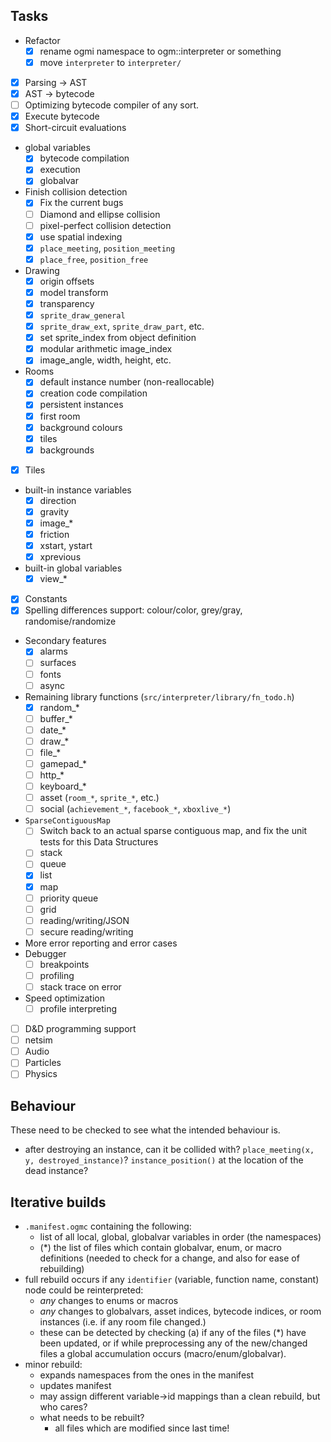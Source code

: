 ## Tasks

- Refactor
    - [x] rename ogmi namespace to ogm::interpreter or something
    - [x] move `interpreter` to `interpreter/`
- [x] Parsing -> AST
- [x] AST -> bytecode
- [ ] Optimizing bytecode compiler of any sort.
- [x] Execute bytecode
- [x] Short-circuit evaluations
- global variables
    - [x] bytecode compilation
    - [x] execution
    - [x] globalvar
- Finish collision detection
    - [x] Fix the current bugs
    - [ ] Diamond and ellipse collision
    - [ ] pixel-perfect collision detection
    - [x] use spatial indexing
    - [x] `place_meeting`, `position_meeting`
    - [x] `place_free`, `position_free`
- Drawing
    - [x] origin offsets
    - [x] model transform
    - [x] transparency
    - [x] `sprite_draw_general`
    - [x] `sprite_draw_ext`, `sprite_draw_part`, etc.
    - [x] set sprite_index from object definition
    - [x] modular arithmetic image_index
    - [x] image_angle, width, height, etc.
- Rooms
    - [x] default instance number (non-reallocable)
    - [x] creation code compilation
    - [x] persistent instances
    - [x] first room
    - [x] background colours
    - [x] tiles
    - [x] backgrounds
- [x] Tiles
- built-in instance variables
    - [x] direction
    - [x] gravity
    - [x] image_*
    - [x] friction
    - [x] xstart, ystart
    - [x] xprevious
- built-in global variables
    - [x] view_*
- [x] Constants
- [x] Spelling differences support: colour/color, grey/gray, randomise/randomize
- Secondary features
    - [x] alarms
    - [ ] surfaces
    - [ ] fonts
    - [ ] async
- Remaining library functions (`src/interpreter/library/fn_todo.h`)
    - [X] random_*
    - [ ] buffer_*
    - [ ] date_*
    - [ ] draw_*
    - [ ] file_*
    - [ ] gamepad_*
    - [ ] http_*
    - [ ] keyboard_*
    - [ ] asset (`room_*`, `sprite_*`, etc.)
    - [ ] social (`achievement_*`, `facebook_*`, `xboxlive_*`)
- `SparseContiguousMap`
    - [ ] Switch back to an actual sparse contiguous map, and fix the unit tests for this
Data Structures
    - [ ] stack
    - [ ] queue
    - [x] list
    - [x] map
    - [ ] priority queue
    - [ ] grid
    - [ ] reading/writing/JSON
    - [ ] secure reading/writing
- More error reporting and error cases
- Debugger
    - [ ] breakpoints
    - [ ] profiling
    - [ ] stack trace on error
- Speed optimization
    - [ ] profile interpreting
- [ ] D&D programming support
- [ ] netsim 
- [ ] Audio
- [ ] Particles
- [ ] Physics

## Behaviour

These need to be checked to see what the intended behaviour is.

- after destroying an instance, can it be collided with? `place_meeting(x, y, destroyed_instance)`? `instance_position()` at the location of the dead instance?

## Iterative builds

- `.manifest.ogmc` containing the following:
    - list of all local, global, globalvar variables in order (the namespaces)
    - (\*) the list of files which contain globalvar, enum, or macro definitions (needed to check for a change, and also for ease of rebuilding)
- full rebuild occurs if any `identifier` (variable, function name, constant) node could be reinterpreted:
    - *any* changes to enums or macros
    - *any* changes to globalvars, asset indices, bytecode indices, or room instances (i.e. if any room file changed.)
    - these can be detected by checking (a) if any of the files (\*) have been updated, or if while preprocessing any of the new/changed files a global accumulation occurs (macro/enum/globalvar).
- minor rebuild:
    - expands namespaces from the ones in the manifest
    - updates manifest
    - may assign different variable->id mappings than a clean rebuild, but who cares?
    - what needs to be rebuilt?
        - all files which are modified since last time!